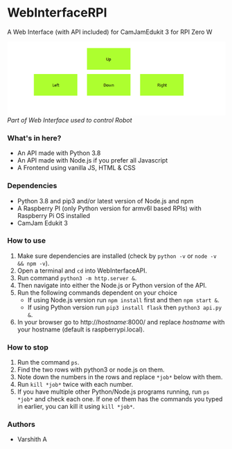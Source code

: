 # WebInterfaceRPI
A Web Interface (with API included) for CamJamEdukit 3 for RPI Zero W

![Image of part of Web Interface](.\WebInterfaceRPI.png)
*Part of Web Interface used to control Robot*

### What's in here?
* An API made with Python 3.8
* An API made with Node.js if you prefer all Javascript
* A Frontend using vanilla JS, HTML & CSS

### Dependencies
* Python 3.8 and pip3 and/or latest version of Node.js and npm
* A Raspberry PI (only Python version for armv6l based RPIs) with Raspberry Pi OS installed
* CamJam Edukit 3 

### How to use
1. Make sure dependencies are installed (check by `python -v` or `node -v && npm -v`).
2. Open a terminal and `cd` into WebInterfaceAPI.
3. Run command `python3 -m http.server &`.
4. Then navigate into either the Node.js or Python version of the API.
5. Run the following commands dependent on your choice
    * If using Node.js version run `npm install` first and then `npm start &`.
    * If using Python version run `pip3 install flask` then `python3 api.py &`.
6. In your browser go to http://*hostname*:8000/ and replace *hostname* with your hostname (default is raspberrypi.local).

### How to stop
1. Run the command `ps`.
2. Find the two rows with python3 or node.js on them.
3. Note down the numbers in the rows and replace `*job*` below with them.
4. Run `kill *job*` twice with each number.
5. If you have multiple other Python/Node.js programs running, run `ps *job*` and check each one. If one of them has the commands you typed in earlier, you can kill it using `kill *job*`.

### Authors
* Varshith A

